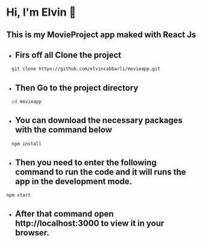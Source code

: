 # Hi, I'm Elvin 👋

## **This is my MovieProject app maked with React Js**


* ## Firs off all Clone the project

```bash
  git clone https://github.com/elvincabbarli/movieapp.git
```


* ## Then Go to the project directory
```bash
  cd movieapp
```

* ## You can download the necessary packages with the command below
```bash
  npm install
```

* ## Then you need to enter the following command to run the code and it will runs the app in the development mode.
```react js
npm start   
```

* ## After that command open http://localhost:3000 to view it in your browser.

